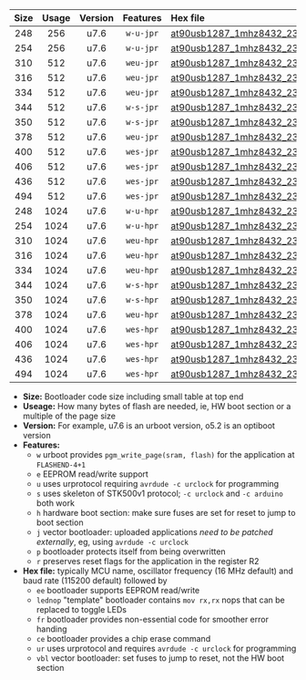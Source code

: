 |Size|Usage|Version|Features|Hex file|
|:-:|:-:|:-:|:-:|:--|
|248|256|u7.6|`w-u-jpr`|[at90usb1287_1mhz8432_230400bps_ur_vbl.hex](https://raw.githubusercontent.com/stefanrueger/urboot/main/at90usb1287_1mhz8432_230400bps_ur_vbl.hex)|
|254|256|u7.6|`w-u-jpr`|[at90usb1287_1mhz8432_230400bps_lednop_ur_vbl.hex](https://raw.githubusercontent.com/stefanrueger/urboot/main/at90usb1287_1mhz8432_230400bps_lednop_ur_vbl.hex)|
|310|512|u7.6|`weu-jpr`|[at90usb1287_1mhz8432_230400bps_ee_ur_vbl.hex](https://raw.githubusercontent.com/stefanrueger/urboot/main/at90usb1287_1mhz8432_230400bps_ee_ur_vbl.hex)|
|316|512|u7.6|`weu-jpr`|[at90usb1287_1mhz8432_230400bps_ee_lednop_ur_vbl.hex](https://raw.githubusercontent.com/stefanrueger/urboot/main/at90usb1287_1mhz8432_230400bps_ee_lednop_ur_vbl.hex)|
|334|512|u7.6|`weu-jpr`|[at90usb1287_1mhz8432_230400bps_ee_lednop_fr_ur_vbl.hex](https://raw.githubusercontent.com/stefanrueger/urboot/main/at90usb1287_1mhz8432_230400bps_ee_lednop_fr_ur_vbl.hex)|
|344|512|u7.6|`w-s-jpr`|[at90usb1287_1mhz8432_230400bps_vbl.hex](https://raw.githubusercontent.com/stefanrueger/urboot/main/at90usb1287_1mhz8432_230400bps_vbl.hex)|
|350|512|u7.6|`w-s-jpr`|[at90usb1287_1mhz8432_230400bps_lednop_vbl.hex](https://raw.githubusercontent.com/stefanrueger/urboot/main/at90usb1287_1mhz8432_230400bps_lednop_vbl.hex)|
|378|512|u7.6|`weu-jpr`|[at90usb1287_1mhz8432_230400bps_ee_lednop_fr_ce_ur_vbl.hex](https://raw.githubusercontent.com/stefanrueger/urboot/main/at90usb1287_1mhz8432_230400bps_ee_lednop_fr_ce_ur_vbl.hex)|
|400|512|u7.6|`wes-jpr`|[at90usb1287_1mhz8432_230400bps_ee_vbl.hex](https://raw.githubusercontent.com/stefanrueger/urboot/main/at90usb1287_1mhz8432_230400bps_ee_vbl.hex)|
|406|512|u7.6|`wes-jpr`|[at90usb1287_1mhz8432_230400bps_ee_lednop_vbl.hex](https://raw.githubusercontent.com/stefanrueger/urboot/main/at90usb1287_1mhz8432_230400bps_ee_lednop_vbl.hex)|
|436|512|u7.6|`wes-jpr`|[at90usb1287_1mhz8432_230400bps_ee_lednop_fr_vbl.hex](https://raw.githubusercontent.com/stefanrueger/urboot/main/at90usb1287_1mhz8432_230400bps_ee_lednop_fr_vbl.hex)|
|494|512|u7.6|`wes-jpr`|[at90usb1287_1mhz8432_230400bps_ee_lednop_fr_ce_vbl.hex](https://raw.githubusercontent.com/stefanrueger/urboot/main/at90usb1287_1mhz8432_230400bps_ee_lednop_fr_ce_vbl.hex)|
|248|1024|u7.6|`w-u-hpr`|[at90usb1287_1mhz8432_230400bps_ur.hex](https://raw.githubusercontent.com/stefanrueger/urboot/main/at90usb1287_1mhz8432_230400bps_ur.hex)|
|254|1024|u7.6|`w-u-hpr`|[at90usb1287_1mhz8432_230400bps_lednop_ur.hex](https://raw.githubusercontent.com/stefanrueger/urboot/main/at90usb1287_1mhz8432_230400bps_lednop_ur.hex)|
|310|1024|u7.6|`weu-hpr`|[at90usb1287_1mhz8432_230400bps_ee_ur.hex](https://raw.githubusercontent.com/stefanrueger/urboot/main/at90usb1287_1mhz8432_230400bps_ee_ur.hex)|
|316|1024|u7.6|`weu-hpr`|[at90usb1287_1mhz8432_230400bps_ee_lednop_ur.hex](https://raw.githubusercontent.com/stefanrueger/urboot/main/at90usb1287_1mhz8432_230400bps_ee_lednop_ur.hex)|
|334|1024|u7.6|`weu-hpr`|[at90usb1287_1mhz8432_230400bps_ee_lednop_fr_ur.hex](https://raw.githubusercontent.com/stefanrueger/urboot/main/at90usb1287_1mhz8432_230400bps_ee_lednop_fr_ur.hex)|
|344|1024|u7.6|`w-s-hpr`|[at90usb1287_1mhz8432_230400bps.hex](https://raw.githubusercontent.com/stefanrueger/urboot/main/at90usb1287_1mhz8432_230400bps.hex)|
|350|1024|u7.6|`w-s-hpr`|[at90usb1287_1mhz8432_230400bps_lednop.hex](https://raw.githubusercontent.com/stefanrueger/urboot/main/at90usb1287_1mhz8432_230400bps_lednop.hex)|
|378|1024|u7.6|`weu-hpr`|[at90usb1287_1mhz8432_230400bps_ee_lednop_fr_ce_ur.hex](https://raw.githubusercontent.com/stefanrueger/urboot/main/at90usb1287_1mhz8432_230400bps_ee_lednop_fr_ce_ur.hex)|
|400|1024|u7.6|`wes-hpr`|[at90usb1287_1mhz8432_230400bps_ee.hex](https://raw.githubusercontent.com/stefanrueger/urboot/main/at90usb1287_1mhz8432_230400bps_ee.hex)|
|406|1024|u7.6|`wes-hpr`|[at90usb1287_1mhz8432_230400bps_ee_lednop.hex](https://raw.githubusercontent.com/stefanrueger/urboot/main/at90usb1287_1mhz8432_230400bps_ee_lednop.hex)|
|436|1024|u7.6|`wes-hpr`|[at90usb1287_1mhz8432_230400bps_ee_lednop_fr.hex](https://raw.githubusercontent.com/stefanrueger/urboot/main/at90usb1287_1mhz8432_230400bps_ee_lednop_fr.hex)|
|494|1024|u7.6|`wes-hpr`|[at90usb1287_1mhz8432_230400bps_ee_lednop_fr_ce.hex](https://raw.githubusercontent.com/stefanrueger/urboot/main/at90usb1287_1mhz8432_230400bps_ee_lednop_fr_ce.hex)|

- **Size:** Bootloader code size including small table at top end
- **Useage:** How many bytes of flash are needed, ie, HW boot section or a multiple of the page size
- **Version:** For example, u7.6 is an urboot version, o5.2 is an optiboot version
- **Features:**
  + `w` urboot provides `pgm_write_page(sram, flash)` for the application at `FLASHEND-4+1`
  + `e` EEPROM read/write support
  + `u` uses urprotocol requiring `avrdude -c urclock` for programming
  + `s` uses skeleton of STK500v1 protocol; `-c urclock` and `-c arduino` both work
  + `h` hardware boot section: make sure fuses are set for reset to jump to boot section
  + `j` vector bootloader: uploaded applications *need to be patched externally*, eg, using `avrdude -c urclock`
  + `p` bootloader protects itself from being overwritten
  + `r` preserves reset flags for the application in the register R2
- **Hex file:** typically MCU name, oscillator frequency (16 MHz default) and baud rate (115200 default) followed by
  + `ee` bootloader supports EEPROM read/write
  + `lednop` "template" bootloader contains `mov rx,rx` nops that can be replaced to toggle LEDs
  + `fr` bootloader provides non-essential code for smoother error handing
  + `ce` bootloader provides a chip erase command
  + `ur` uses urprotocol and requires `avrdude -c urclock` for programming
  + `vbl` vector bootloader: set fuses to jump to reset, not the HW boot section
